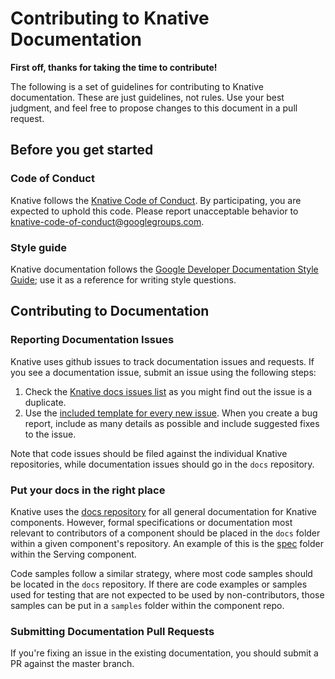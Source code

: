 # Contributing to Knative Documentation

**First off, thanks for taking the time to contribute!**

The following is a set of guidelines for contributing to Knative documentation.
These are just guidelines, not rules. Use your best judgment, and feel free to
propose changes to this document in a pull request.

## Before you get started

### Code of Conduct

Knative follows the [Knative Code of Conduct](community/CODE-OF-CONDUCT.md). By
participating, you are expected to uphold this code. Please report unacceptable
behavior to knative-code-of-conduct@googlegroups.com.

### Style guide

Knative documentation follows the
[Google Developer Documentation Style Guide](https://developers.google.com/style/);
use it as a reference for writing style questions.

## Contributing to Documentation

### Reporting Documentation Issues

Knative uses github issues to track documentation issues and requests. If you
see a documentation issue, submit an issue using the following steps:

1. Check the [Knative docs issues list](https://github.com/knative/docs/issues)
   as you might find out the issue is a duplicate.
2. Use the
   [included template for every new issue](https://github.com/knative/docs/issues/new).
   When you create a bug report, include as many details as possible and include
   suggested fixes to the issue.

Note that code issues should be filed against the individual Knative
repositories, while documentation issues should go in the `docs` repository.

### Put your docs in the right place

Knative uses the [docs repository](https://github.com/knative/docs) for all
general documentation for Knative components. However, formal specifications or
documentation most relevant to contributors of a component should be placed in
the `docs` folder within a given component's repository. An example of this is
the [spec](https://github.com/knative/serving/tree/master/docs/spec) folder
within the Serving component.

Code samples follow a similar strategy, where most code samples should be
located in the `docs` repository. If there are code examples or samples used for
testing that are not expected to be used by non-contributors, those samples can
be put in a `samples` folder within the component repo.

### Submitting Documentation Pull Requests

If you're fixing an issue in the existing documentation, you should submit a PR
against the master branch.
